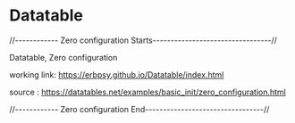 # Datatable
//------------ Zero configuration Starts---------------------------------//


Datatable, Zero configuration

working link: https://erbpsy.github.io/Datatable/index.html

source : https://datatables.net/examples/basic_init/zero_configuration.html



//------------ Zero configuration End---------------------------------//